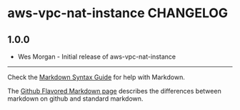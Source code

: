 aws-vpc-nat-instance CHANGELOG
==============================

1.0.0
-----
- Wes Morgan - Initial release of aws-vpc-nat-instance

- - -
Check the [Markdown Syntax Guide](http://daringfireball.net/projects/markdown/syntax) for help with Markdown.

The [Github Flavored Markdown page](http://github.github.com/github-flavored-markdown/) describes the differences between markdown on github and standard markdown.
